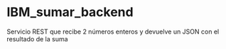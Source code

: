 # IBM_sumar_backend
Servicio REST que recibe 2 números enteros y devuelve un JSON con el resultado de la suma
